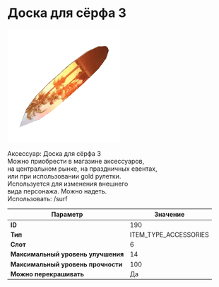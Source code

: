 # Доска для сёрфа 3

![Item Image](../img/190.webp?raw=true)

Аксессуар: Доска для сёрфа 3<br>Можно приобрести в магазине аксессуаров,<br>на центральном рынке, на праздничных евентах,<br>или при использовании gold рулетки.<br>Используется для изменения внешнего<br>вида персонажа. Можно надеть.<br>Использовать: /surf


| Параметр | Значение |
|----------|----------|
| **ID** | 190 |
| **Тип** | ITEM_TYPE_ACCESSORIES |
| **Слот** | 6 |
| **Максимальный уровень улучшения** | 14 |
| **Максимальный уровень прочности** | 100 |
| **Можно перекрашивать** | Да |

